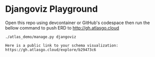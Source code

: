 # Djangoviz Playground

Open this repo using devcontainer or GitHub's codespace then run the bellow command to push ERD to http://gh.atlasgo.cloud

```shell
./atlas_demo/manage.py djangoviz
```

```shell
Here is a public link to your schema visualization: https://gh.atlasgo.cloud/explore/b29473c6
```
